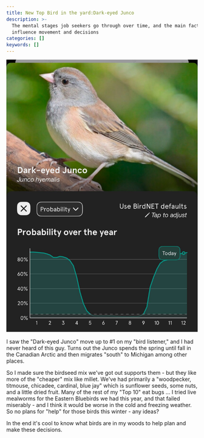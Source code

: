 ```yaml
---
title: New Top Bird in the yard:Dark-eyed Junco
description: >-
  The mental stages job seekers go through over time, and the main factors that
  influence movement and decisions
categories: []
keywords: []
---
```


![Image](/assets/images/dark-eyed-junco.jpg)

I saw the "Dark-eyed Junco" move up to #1 on my "bird listener," and I had never heard of this guy.  Turns out the Junco spends the spring until fall in the Canadian Arctic and then migrates "south" to Michigan among other places. 

So I made sure the birdseed mix we've got out supports them - but they like more of the "cheaper" mix like millet.  We've had primarily a "woodpecker, titmouse, chicadee, cardinal, blue jay" which is sunflower seeds, some nuts, and a little dried fruit.
Many of the rest of my "Top 10" eat bugs ... I tried live mealworms for the Eastern Bluebirds we had this year, and that failed miserably - and I think it would be worse in the cold and freezing weather.  So no plans for "help" for those birds this winter - any ideas?

In the end it's cool to know what birds are in my woods to help plan and make these decisions.




